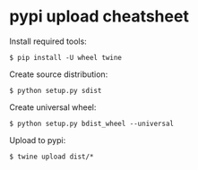 # pypi upload cheatsheet

Install required tools:

    $ pip install -U wheel twine

Create source distribution:

    $ python setup.py sdist
    
Create universal wheel:

    $ python setup.py bdist_wheel --universal

Upload to pypi:

    $ twine upload dist/*

